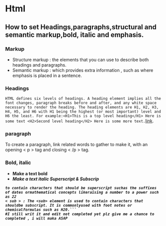 # Html
## How to set Headings,paragraphs,structural and semantic markup,bold, italic and emphasis.
### Markup
* Structure markup : the elements that you can use to describe both headings and paragraphs.
* Semantic markup : which provides extra information , such as where emphasis is placed in a sentence.
 ### Headings
 ```HTML defines six levels of headings. A heading element implies all the font changes, paragraph breaks before and after, and any white space necessary to render the heading. The heading elements are H1, H2, H3, H4, H5, and H6 with H1 being the highest (or most important) level and H6 the least. For example:<H1>This is a top level heading</H1> Here is some text <H2>Second level heading</H2> Here is some more text.```[link](https://www.w3.org/MarkUp/html3/headings.html).
### paragraph
To create a paragraph, link related words to gather to make it, with an opening < p >
tag and closing < /p > tag.
### Bold, italic
* <b> **Make a text bold**
* <i> *Make a text italic*
Superscript & Subscrip
 ```< sup > :The <sup> element is used
to contain characters that should be superscript suchas the suffixes of dates ormathematical concepts likeraising a number to a power such as 22
 < sub > : The <sub> element is used to contain characters that shouldbe subscript. It is commonlyused with foot notes or chemicalformulas such as H20.```
#I still writ it and edit not completed yet plz give me a chance to completed , i will maka ASAP
